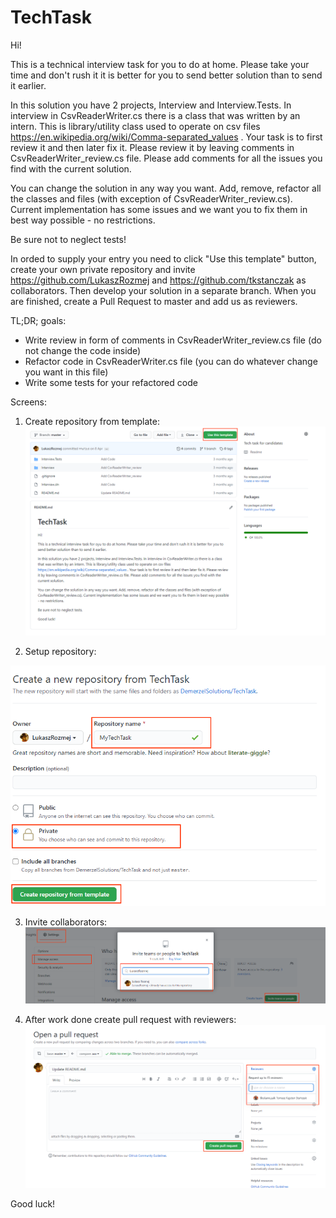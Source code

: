 # TechTask

Hi!

This is a technical interview task for you to do at home. Please take your time and don't rush it it is better for you to send better solution than to send it earlier.

In this solution you have 2 projects, Interview and Interview.Tests. In interview in CsvReaderWriter.cs there is a class that was written by an intern. This is library/utility class used to operate on csv files https://en.wikipedia.org/wiki/Comma-separated_values .  Your task is to first review it and then later fix it. Please review it by leaving comments in CsvReaderWriter_review.cs file. Please add comments for all the issues you find with the current solution.

You can change the solution in any way you want. Add, remove, refactor all the classes and files (with exception of CsvReaderWriter_review.cs). Current implementation has some issues and we want you to fix them in best way possible - no restrictions.

Be sure not to neglect tests!

In orded to supply your entry you need to click "Use this template" button, create your own private repository and invite https://github.com/LukaszRozmej and https://github.com/tkstanczak as collaborators. Then develop your solution in a separate branch. When you are finished, create a Pull Request to master and add us as reviewers.

TL;DR; goals: 
  * Write review in form of comments in CsvReaderWriter_review.cs file (do not change the code inside) 
  * Refactor code in CsvReaderWriter.cs file (you can do whatever change you want in this file) 
  * Write some tests for your refactored code 

Screens:

1. Create repository from template:
![](/screens/1.png "Create repository from template")

2. Setup repository:

![](/screens/2.png "Setup repository")

3. Invite collaborators:
![](/screens/3.png "Invite collaborators")

4. After work done create pull request with reviewers:
![](/screens/4.png "Create pull request with reviewers")

Good luck!
